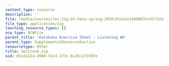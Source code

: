 ```yaml
---
content_type: resource
description: ''
file: /media/courses/res-21g-01-kana-spring-2010/01e2a114d9087ec4273cbc26c273f87e_Section6.zip
file_type: application/zip
learning_resource_types: []
ocw_type: OCWFile
parent_title: 'Katakana Exercise Sheet - Listening #6'
parent_type: SupplementalResourceSection
resourcetype: Other
title: Section6.zip
uid: 01e2a114-d908-7ec4-273c-bc26c273f87e
---
```

